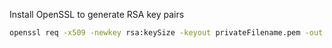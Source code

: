 Install OpenSSL to generate RSA key pairs

```sh
openssl req -x509 -newkey rsa:keySize -keyout privateFilename.pem -out publicFilename.pem -config openssl.cnf
```
